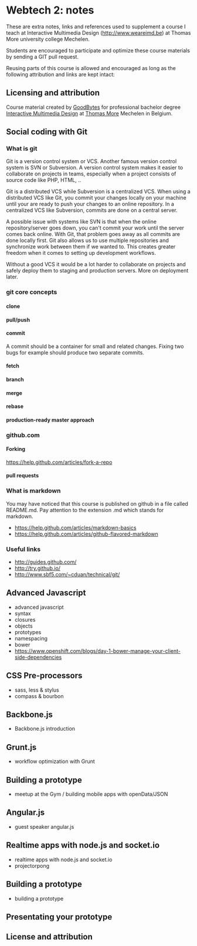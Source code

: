 # Webtech 2: notes

These are extra notes, links and references used to supplement a course I teach at Interactive Multimedia Design (http://www.weareimd.be) at Thomas More university college Mechelen.

Students are encouraged to participate and optimize these course materials by sending a GIT pull request.

Reusing parts of this course is allowed and encouraged as long as the following attribution and links are kept intact: 

## Licensing and attribution
Course material created by [GoodBytes](GoodBytes) for professional bachelor degree [Interactive Multimedia Design](http://www.weareimd.be/) at [Thomas More](http://www.thomasmore.be/interactive-multimedia-design-imd) Mechelen in Belgium.

## Social coding with Git
### What is git
Git is a version control system or VCS. Another famous version control system is SVN or Subversion. A version control system makes it easier to collaborate on projects in teams, especially when a project consists of source code like PHP, HTML, .. 

Git is a distributed VCS while Subversion is a centralized VCS. When using a distributed VCS like Git, you commit your changes locally on your machine until your are ready to push your changes to an online repository. In a centralized VCS like Subversion, commits are done on a central server.

A possible issue with systems like SVN is that when the online repository/server goes down, you can't commit your work until the server comes back online. With Git, that problem goes away as all commits are done locally first. Git also allows us to use multiple repositories and synchronize work between them if we wanted to. This creates greater freedom when it comes to setting up development workflows.

Without a good VCS it would be a lot harder to collaborate on projects and safely deploy them to staging and production servers. More on deployment later.

### git core concepts

#### clone

#### pull/push

#### commit
A commit should be a container for small and related changes. Fixing two bugs for example should produce two separate commits.

#### fetch

#### branch

#### merge

#### rebase

#### production-ready master approach

### github.com

#### Forking

https://help.github.com/articles/fork-a-repo

#### pull requests

### What is markdown
You may have noticed that this course is published on github in a file called README.md. Pay attention to the extension .md which stands for markdown. 

* https://help.github.com/articles/markdown-basics
* https://help.github.com/articles/github-flavored-markdown

### Useful links
* http://guides.github.com/
* http://try.github.io/
* http://www.sbf5.com/~cduan/technical/git/

## Advanced Javascript

* advanced javascript
* syntax
* closures
* objects
* prototypes
* namespacing
* bower
* https://www.openshift.com/blogs/day-1-bower-manage-your-client-side-dependencies

## CSS Pre-processors

* sass, less & stylus
* compass & bourbon 

## Backbone.js

* Backbone.js introduction

## Grunt.js

* workflow optimization with Grunt

## Building a prototype

* meetup at the Gym / building mobile apps with openData/JSON

## Angular.js

* guest speaker angular.js

## Realtime apps with node.js and socket.io

* realtime apps with node.js and socket.io
* projectorpong

## Building a prototype

* building a prototype

## Presentating your prototype

## License and attribution






